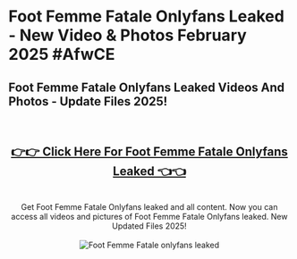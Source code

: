 # Foot Femme Fatale Onlyfans Leaked - New Video & Photos February 2025 #AfwCE

<h2>Foot Femme Fatale Onlyfans Leaked Videos And Photos - Update Files 2025!</h2>
<br>
<div align="center">
<h2><a href="https://links2leaks.com?utm_source=footfemmefatale&utm_medium=git92" rel="nofollow">👉👉 Click Here For Foot Femme Fatale Onlyfans Leaked 👈👈</a></h2>
<br>
Get Foot Femme Fatale Onlyfans leaked and all content. Now you can access all videos and pictures of Foot Femme Fatale Onlyfans leaked. New Updated Files 2025!
<br>
<br>
<a href="https://links2leaks.com?utm_source=footfemmefatale&utm_medium=git92" rel="nofollow" data-target="animated-image.originalLink"><img src="https://i.ibb.co/Gkj2r4b/banner.png" alt="Foot Femme Fatale onlyfans leaked" style="max-width: 100%; display: inline-block;" data-target="animated-image.originalImage"></a>
</div>
<br>
